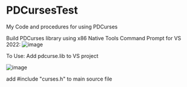 # PDCursesTest
My Code and procedures for using PDCurses


Build PDCurses library using x86 Native Tools Command Prompt for VS 2022:
![image](https://github.com/user-attachments/assets/7e2e5efc-eb37-4741-b23a-d91d3c9019cc)

To Use:
Add pdcurse.lib to VS project

![image](https://github.com/user-attachments/assets/963cc9cb-479b-46b9-921b-6beed88667f8)

add #include "curses.h"
to main source file

